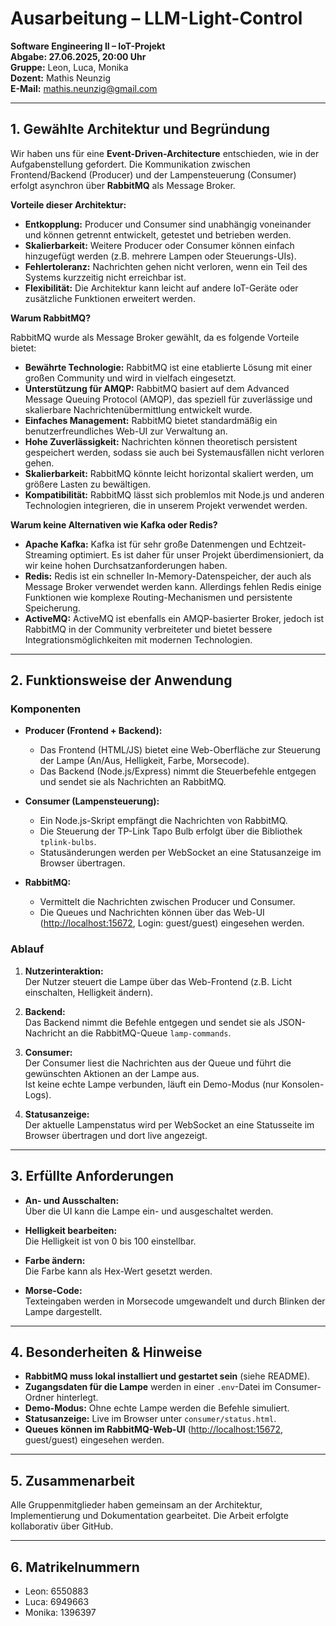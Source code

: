 # Ausarbeitung – LLM-Light-Control

**Software Engineering II – IoT-Projekt**  
**Abgabe: 27.06.2025, 20:00 Uhr**  
**Gruppe:** Leon, Luca, Monika  
**Dozent:** Mathis Neunzig  
**E-Mail:** mathis.neunzig@gmail.com

---

## 1. Gewählte Architektur und Begründung

Wir haben uns für eine **Event-Driven-Architecture** entschieden, wie in der Aufgabenstellung gefordert. Die Kommunikation zwischen Frontend/Backend (Producer) und der Lampensteuerung (Consumer) erfolgt asynchron über **RabbitMQ** als Message Broker.

**Vorteile dieser Architektur:**

- **Entkopplung:** Producer und Consumer sind unabhängig voneinander und können getrennt entwickelt, getestet und betrieben werden.
- **Skalierbarkeit:** Weitere Producer oder Consumer können einfach hinzugefügt werden (z.B. mehrere Lampen oder Steuerungs-UIs).
- **Fehlertoleranz:** Nachrichten gehen nicht verloren, wenn ein Teil des Systems kurzzeitig nicht erreichbar ist.
- **Flexibilität:** Die Architektur kann leicht auf andere IoT-Geräte oder zusätzliche Funktionen erweitert werden.

**Warum RabbitMQ?**

RabbitMQ wurde als Message Broker gewählt, da es folgende Vorteile bietet:

- **Bewährte Technologie:** RabbitMQ ist eine etablierte Lösung mit einer großen Community und wird in vielfach eingesetzt.
- **Unterstützung für AMQP:** RabbitMQ basiert auf dem Advanced Message Queuing Protocol (AMQP), das speziell für zuverlässige und skalierbare Nachrichtenübermittlung entwickelt wurde.
- **Einfaches Management:** RabbitMQ bietet standardmäßig ein benutzerfreundliches Web-UI zur Verwaltung an.
- **Hohe Zuverlässigkeit:** Nachrichten können theoretisch persistent gespeichert werden, sodass sie auch bei Systemausfällen nicht verloren gehen.
- **Skalierbarkeit:** RabbitMQ könnte leicht horizontal skaliert werden, um größere Lasten zu bewältigen.
- **Kompatibilität:** RabbitMQ lässt sich problemlos mit Node.js und anderen Technologien integrieren, die in unserem Projekt verwendet werden.

**Warum keine Alternativen wie Kafka oder Redis?**

- **Apache Kafka:** Kafka ist für sehr große Datenmengen und Echtzeit-Streaming optimiert. Es ist daher für unser Projekt überdimensioniert, da wir keine hohen Durchsatzanforderungen haben.
- **Redis:** Redis ist ein schneller In-Memory-Datenspeicher, der auch als Message Broker verwendet werden kann. Allerdings fehlen Redis einige Funktionen wie komplexe Routing-Mechanismen und persistente Speicherung.
- **ActiveMQ:** ActiveMQ ist ebenfalls ein AMQP-basierter Broker, jedoch ist RabbitMQ in der Community verbreiteter und bietet bessere Integrationsmöglichkeiten mit modernen Technologien.

---

## 2. Funktionsweise der Anwendung

### Komponenten

- **Producer (Frontend + Backend):**

  - Das Frontend (HTML/JS) bietet eine Web-Oberfläche zur Steuerung der Lampe (An/Aus, Helligkeit, Farbe, Morsecode).
  - Das Backend (Node.js/Express) nimmt die Steuerbefehle entgegen und sendet sie als Nachrichten an RabbitMQ.

- **Consumer (Lampensteuerung):**

  - Ein Node.js-Skript empfängt die Nachrichten von RabbitMQ.
  - Die Steuerung der TP-Link Tapo Bulb erfolgt über die Bibliothek `tplink-bulbs`.
  - Statusänderungen werden per WebSocket an eine Statusanzeige im Browser übertragen.

- **RabbitMQ:**
  - Vermittelt die Nachrichten zwischen Producer und Consumer.
  - Die Queues und Nachrichten können über das Web-UI ([http://localhost:15672](http://localhost:15672), Login: guest/guest) eingesehen werden.

### Ablauf

1. **Nutzerinteraktion:**  
   Der Nutzer steuert die Lampe über das Web-Frontend (z.B. Licht einschalten, Helligkeit ändern).

2. **Backend:**  
   Das Backend nimmt die Befehle entgegen und sendet sie als JSON-Nachricht an die RabbitMQ-Queue `lamp-commands`.

3. **Consumer:**  
   Der Consumer liest die Nachrichten aus der Queue und führt die gewünschten Aktionen an der Lampe aus.  
   Ist keine echte Lampe verbunden, läuft ein Demo-Modus (nur Konsolen-Logs).

4. **Statusanzeige:**  
   Der aktuelle Lampenstatus wird per WebSocket an eine Statusseite im Browser übertragen und dort live angezeigt.

---

## 3. Erfüllte Anforderungen

- **An- und Ausschalten:**  
  Über die UI kann die Lampe ein- und ausgeschaltet werden.

- **Helligkeit bearbeiten:**  
  Die Helligkeit ist von 0 bis 100 einstellbar.

- **Farbe ändern:**  
  Die Farbe kann als Hex-Wert gesetzt werden.

- **Morse-Code:**  
  Texteingaben werden in Morsecode umgewandelt und durch Blinken der Lampe dargestellt.

---

## 4. Besonderheiten & Hinweise

- **RabbitMQ muss lokal installiert und gestartet sein** (siehe README).
- **Zugangsdaten für die Lampe** werden in einer `.env`-Datei im Consumer-Ordner hinterlegt.
- **Demo-Modus:** Ohne echte Lampe werden die Befehle simuliert.
- **Statusanzeige:** Live im Browser unter `consumer/status.html`.
- **Queues können im RabbitMQ-Web-UI** ([http://localhost:15672](http://localhost:15672), guest/guest) eingesehen werden.

---

## 5. Zusammenarbeit

Alle Gruppenmitglieder haben gemeinsam an der Architektur, Implementierung und Dokumentation gearbeitet. Die Arbeit erfolgte kollaborativ über GitHub.

---

## 6. Matrikelnummern

- Leon: 6550883
- Luca: 6949663
- Monika: 1396397
